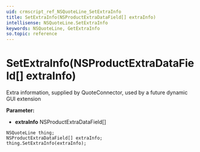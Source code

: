 ```yaml
---
uid: crmscript_ref_NSQuoteLine_SetExtraInfo
title: SetExtraInfo(NSProductExtraDataField[] extraInfo)
intellisense: NSQuoteLine.SetExtraInfo
keywords: NSQuoteLine, GetExtraInfo
so.topic: reference
---
```


# SetExtraInfo(NSProductExtraDataField[] extraInfo)

Extra information, supplied by QuoteConnector, used by a future dynamic GUI extension

**Parameter:** 
 - **extraInfo** NSProductExtraDataField[]

```crmscript
NSQuoteLine thing;
NSProductExtraDataField[] extraInfo;
thing.SetExtraInfo(extraInfo);
```

